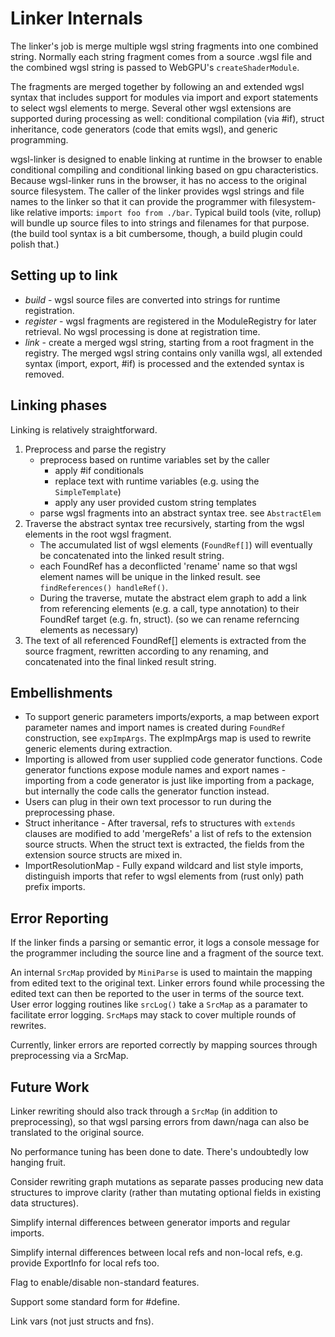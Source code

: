 # Linker Internals

The linker's job is merge multiple wgsl string fragments
into one combined string.
Normally each string fragment comes from a source .wgsl file
and the combined wgsl string is passed to WebGPU's `createShaderModule`.

The fragments are merged together by following an
and extended wgsl syntax that includes
support for modules via import and export statements
to select wgsl elements to merge.
Several other wgsl extensions are supported during
processing as well: conditional compilation (via #if),
struct inheritance, code generators (code that emits wgsl),
and generic programming.

wgsl-linker is designed to enable linking at runtime in the browser
to enable conditional compiling and conditional linking based
on gpu characteristics.
Because wgsl-linker runs in the browser, it has no access
to the original source filesystem.
The caller of the linker provides wgsl strings
and file names to the linker so that it can
provide the programmer with filesystem-like relative
imports: `import foo from ./bar`.
Typical build tools (vite, rollup) will bundle up source
files to into strings and filenames for that purpose.
(the build tool syntax is a bit cumbersome, though,
a build plugin could polish that.)

## Setting up to link

* *build* - wgsl source files are converted into strings for runtime registration.
* *register*  - wgsl fragments are registered in the ModuleRegistry
for later retrieval.
No wgsl processing is done at registration time.
* *link* - create a merged wgsl string, starting from a root fragment
in the registry.
The merged wgsl string contains only vanilla wgsl,
all extended syntax (import, export, #if) is processed and the
extended syntax is removed.

## Linking phases

Linking is relatively straightforward.

1. Preprocess and parse the registry
    * preprocess based on runtime variables set by the caller
      * apply #if conditionals
      * replace text with runtime variables (e.g. using the `SimpleTemplate`)
      * apply any user provided custom string templates
    * parse wgsl fragments into an abstract syntax tree. see `AbstractElem`
1. Traverse the abstract syntax tree recursively, starting from the wgsl
  elements in the root wgsl fragment.
    * The accumulated list of wgsl elements (`FoundRef[]`)
      will eventually be concatenated into the linked result string.
    * each FoundRef has a deconflicted 'rename' name
      so that wgsl element names will be unique in the linked result.
      see `findReferences() handleRef()`.
    * During the traverse, mutate the abstract elem graph to add
      a link from referencing elements (e.g. a call, type annotation)
      to their FoundRef target (e.g. fn, struct).
      (so we can rename referncing elements as necessary)
1. The text of all referenced FoundRef[] elements is extracted
  from the source fragment, rewritten according to any renaming,
  and concatenated into the final linked result string.

## Embellishments

* To support generic parameters imports/exports, a map between
  export parameter names and import names is created during `FoundRef`
  construction, see `expImpArgs`.
  The expImpArgs map is used to rewrite generic elements during extraction.
* Importing is allowed from user supplied code generator functions.
  Code generator functions expose module names and export names -
  importing from a code generator is just like importing from a package,
  but internally the code calls the generator function instead.
* Users can plug in their own text processor to run during the preprocessing phase.
* Struct inheritance - After traversal, refs to structures with `extends` clauses
  are modified to add 'mergeRefs' a list of refs to the extension source structs.
  When the struct text is extracted, the fields from the extension source structs are
  mixed in.
* ImportResolutionMap - Fully expand wildcard and list style imports,
  distinguish imports that refer to wgsl elements
  from (rust only) path prefix imports.

## Error Reporting

If the linker finds a parsing or semantic error,
it logs a console message for the programmer including
the source line and a fragment of the source text.

An internal `SrcMap` provided by `MiniParse` is used to maintain the mapping
from edited text to the original text.
Linker errors found while processing the edited text can
then be reported to the user in terms of the source text.
User error logging routines like `srcLog()` take a `SrcMap`
as a paramater to facilitate error logging.
`SrcMap`s may stack to cover multiple rounds of rewrites.

Currently, linker errors are reported correctly by mapping sources
through preprocessing via a SrcMap.

## Future Work

Linker rewriting should also track through a `SrcMap`
(in addition to preprocessing), so that
wgsl parsing errors from dawn/naga can also be
translated to the original source.

No performance tuning has been done to date. There's undoubtedly low hanging fruit.

Consider rewriting graph mutations as separate passes
producing new data structures to improve clarity (rather
than mutating optional fields in existing data structures).

Simplify internal differences between generator imports and regular imports.

Simplify internal differences between local refs and non-local refs,
e.g. provide ExportInfo for local refs too.

Flag to enable/disable non-standard features.

Support some standard form for #define.

Link vars (not just structs and fns).
